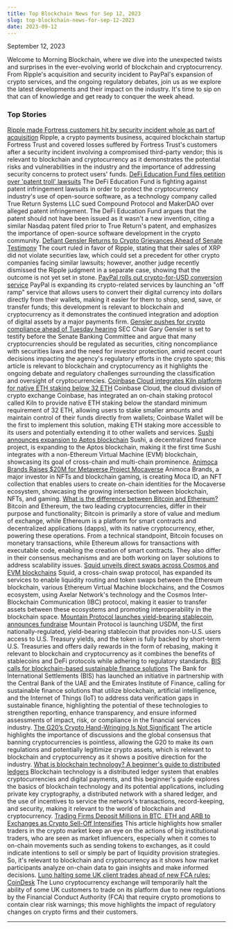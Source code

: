 ```yaml
---
title: Top Blockchain News for Sep 12, 2023
slug: top-blockchain-news-for-sep-12-2023
date: 2023-09-12
---
```


September 12, 2023

Welcome to Morning Blockchain, where we dive into the unexpected twists and surprises in the ever-evolving world of blockchain and cryptocurrency. From Ripple's acquisition and security incident to PayPal's expansion of crypto services, and the ongoing regulatory debates, join us as we explore the latest developments and their impact on the industry. It's time to sip on that can of knowledge and get ready to conquer the week ahead.

### Top Stories
[Ripple made Fortress customers hit by security incident whole as part of acquisition](https://www.theblock.co/post/250082/ripple-made-fortress-customers-hit-by-security-incident-whole-as-part-of-acquisition?utm_source=rss&utm_medium=rss/)
Ripple, a crypto payments business, acquired blockchain startup Fortress Trust and covered losses suffered by Fortress Trust's customers after a security incident involving a compromised third-party vendor; this is relevant to blockchain and cryptocurrency as it demonstrates the potential risks and vulnerabilities in the industry and the importance of addressing security concerns to protect users' funds.
[DeFi Education Fund files petition over 'patent troll' lawsuits](https://www.theblock.co/post/250316/defi-education-fund-files-petition-over-patent-troll-lawsuits?utm_source=rss&utm_medium=rss/)
The DeFi Education Fund is fighting against patent infringement lawsuits in order to protect the cryptocurrency industry's use of open-source software, as a technology company called True Return Systems LLC sued Compound Protocol and MakerDAO over alleged patent infringement. The DeFi Education Fund argues that the patent should not have been issued as it wasn't a new invention, citing a similar Nasdaq patent filed prior to True Return's patent, and emphasizes the importance of open-source software development in the crypto community.
[Defiant Gensler Returns to Crypto Grievances Ahead of Senate Testimony](https://www.coindesk.com/policy/2023/09/11/defiant-gensler-returns-to-crypto-grievances-ahead-of-senate-testimony/?utm_medium=referral&utm_source=rss&utm_campaign=headlines/)
The court ruled in favor of Ripple, stating that their sales of XRP did not violate securities law, which could set a precedent for other crypto companies facing similar lawsuits; however, another judge recently dismissed the Ripple judgment in a separate case, showing that the outcome is not yet set in stone.
[PayPal rolls out crypto-for-USD conversion service](https://www.theblock.co/post/250333/paypal-rolls-out-crypto-for-usd-conversion-service?utm_source=rss&utm_medium=rss/)
PayPal is expanding its crypto-related services by launching an "off ramp" service that allows users to convert their digital currency into dollars directly from their wallets, making it easier for them to shop, send, save, or transfer funds; this development is relevant to blockchain and cryptocurrency as it demonstrates the continued integration and adoption of digital assets by a major payments firm.
[Gensler pushes for crypto compliance ahead of Tuesday hearing](https://www.theblock.co/post/250344/sec-chair-gensler-stays-the-course-in-push-for-crypto-compliance-ahead-of-tuesday-hearing?utm_source=rss&utm_medium=rss/)
SEC Chair Gary Gensler is set to testify before the Senate Banking Committee and argue that many cryptocurrencies should be regulated as securities, citing noncompliance with securities laws and the need for investor protection, amid recent court decisions impacting the agency's regulatory efforts in the crypto space; this article is relevant to blockchain and cryptocurrency as it highlights the ongoing debate and regulatory challenges surrounding the classification and oversight of cryptocurrencies.
[Coinbase Cloud integrates Kiln platform for native ETH staking below 32 ETH](https://www.theblock.co/post/250170/coinbase-cloud-staking?utm_source=rss&utm_medium=rss/)
Coinbase Cloud, the cloud division of crypto exchange Coinbase, has integrated an on-chain staking protocol called Kiln to provide native ETH staking below the standard minimum requirement of 32 ETH, allowing users to stake smaller amounts and maintain control of their funds directly from wallets; Coinbase Wallet will be the first to implement this solution, making ETH staking more accessible to its users and potentially extending it to other wallets and services.
[Sushi announces expansion to Aptos blockchain](https://www.theblock.co/post/250018/sushi-expands-to-aptos-the-dexs-first-non-evm-chain?utm_source=rss&utm_medium=rss/)
Sushi, a decentralized finance project, is expanding to the Aptos blockchain, making it the first time Sushi integrates with a non-Ethereum Virtual Machine (EVM) blockchain, showcasing its goal of cross-chain and multi-chain prominence.
[Animoca Brands Raises $20M for Metaverse Project Mocaverse](https://www.coindesk.com/web3/2023/09/11/animoca-brands-raises-20m-for-metaverse-project-mocaverse/?utm_medium=referral&utm_source=rss&utm_campaign=headlines/)
Animoca Brands, a major investor in NFTs and blockchain gaming, is creating Moca ID, an NFT collection that enables users to create on-chain identities for the Mocaverse ecosystem, showcasing the growing intersection between blockchain, NFTs, and gaming.
[What is the difference between Bitcoin and Ethereum?](https://www.theblock.co/learn/249537/what-is-the-difference-between-bitcoin-and-ethereum?utm_source=rss&utm_medium=rss/)
Bitcoin and Ethereum, the two leading cryptocurrencies, differ in their purpose and functionality; Bitcoin is primarily a store of value and medium of exchange, while Ethereum is a platform for smart contracts and decentralized applications (dapps), with its native cryptocurrency, ether, powering these operations. From a technical standpoint, Bitcoin focuses on monetary transactions, while Ethereum allows for transactions with executable code, enabling the creation of smart contracts. They also differ in their consensus mechanisms and are both working on layer solutions to address scalability issues.
[Squid unveils direct swaps across Cosmos and EVM blockchains](https://www.theblock.co/post/250242/squid-unveils-direct-swaps-across-cosmos-and-evm-blockchains?utm_source=rss&utm_medium=rss/)
Squid, a cross-chain swap protocol, has expanded its services to enable liquidity routing and token swaps between the Ethereum blockchain, various Ethereum Virtual Machine blockchains, and the Cosmos ecosystem, using Axelar Network's technology and the Cosmos Inter-Blockchain Communication (IBC) protocol, making it easier to transfer assets between these ecosystems and promoting interoperability in the blockchain space.
[Mountain Protocol launches yield-bearing stablecoin, announces fundraise](https://www.theblock.co/post/250201/mountain-protocol-launches-yield-bearing-stablecoin-announces-seed-fundraise?utm_source=rss&utm_medium=rss/)
Mountain Protocol is launching USDM, the first nationally-regulated, yield-bearing stablecoin that provides non-U.S. users access to U.S. Treasury yields, and the token is fully backed by short-term U.S. Treasuries and offers daily rewards in the form of rebasing, making it relevant to blockchain and cryptocurrency as it combines the benefits of stablecoins and DeFi protocols while adhering to regulatory standards.
[BIS calls for blockchain-based sustainable finance solutions](https://www.theblock.co/post/250105/bis-blockchain-sustainable-finance-solutions?utm_source=rss&utm_medium=rss/)
The Bank for International Settlements (BIS) has launched an initiative in partnership with the Central Bank of the UAE and the Emirates Institute of Finance, calling for sustainable finance solutions that utilize blockchain, artificial intelligence, and the Internet of Things (IoT) to address data verification gaps in sustainable finance, highlighting the potential of these technologies to strengthen reporting, enhance transparency, and ensure informed assessments of impact, risk, or compliance in the financial services industry.
[The G20’s Crypto Hand-Wringing Is Not Significant](https://www.coindesk.com/consensus-magazine/2023/09/11/the-g20s-crypto-hand-wringing-is-not-significant/?utm_medium=referral&utm_source=rss&utm_campaign=headlines/)
The article highlights the importance of discussions and the global consensus that banning cryptocurrencies is pointless, allowing the G20 to make its own regulations and potentially legitimize crypto assets, which is relevant to blockchain and cryptocurrency as it shows a positive direction for the industry.
[What is blockchain technology? A beginner's guide to distributed ledgers](https://www.theblock.co/learn/249522/what-is-blockchain-technology-a-beginners-guide-to-a-distributed-ledger?utm_source=rss&utm_medium=rss/)
Blockchain technology is a distributed ledger system that enables cryptocurrencies and digital payments, and this beginner's guide explores the basics of blockchain technology and its potential applications, including private key cryptography, a distributed network with a shared ledger, and the use of incentives to service the network's transactions, record-keeping, and security, making it relevant to the world of blockchain and cryptocurrency.
[Trading Firms Deposit Millions in BTC, ETH and ARB to Exchanges as Crypto Sell-Off Intensifies](https://www.coindesk.com/markets/2023/09/11/trading-firms-deposit-millions-in-btc-eth-and-arb-to-exchanges-as-crypto-sell-off-intensifies/?utm_medium=referral&utm_source=rss&utm_campaign=headlines/)
This article highlights how smaller traders in the crypto market keep an eye on the actions of big institutional traders, who are seen as market influencers, especially when it comes to on-chain movements such as sending tokens to exchanges, as it could indicate intentions to sell or simply be part of liquidity provision strategies. So, it's relevant to blockchain and cryptocurrency as it shows how market participants analyze on-chain data to gain insights and make informed decisions.
[Luno halting some UK client trades ahead of new FCA rules: CoinDesk](https://www.theblock.co/post/250325/luno-halting-some-uk-client-trades-ahead-of-new-fca-rules-coindesk?utm_source=rss&utm_medium=rss/)
The Luno cryptocurrency exchange will temporarily halt the ability of some UK customers to trade on its platform due to new regulations by the Financial Conduct Authority (FCA) that require crypto promotions to contain clear risk warnings; this move highlights the impact of regulatory changes on crypto firms and their customers.

---
